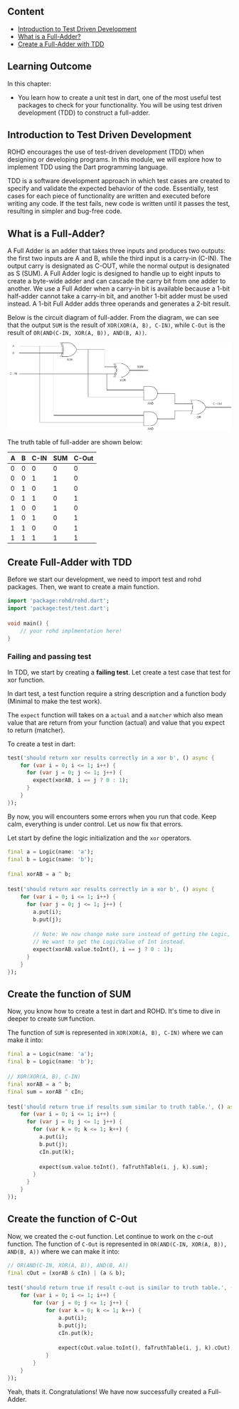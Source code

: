 ## Content

- [Introduction to Test Driven Development](./00_unit_test.md#introduction-to-test-driven-development)
- [What is a Full-Adder?](./00_unit_test.md#what-is-a-full-adder)
- [Create a Full-Adder with TDD](./00_unit_test.md#create-full-adder-with-tdd)

## Learning Outcome

In this chapter:

- You learn how to create a unit test in dart, one of the most useful test packages to check for your functionality. You will be using test driven development (TDD) to construct a full-adder.

## Introduction to Test Driven Development

ROHD encourages the use of test-driven development (TDD) when designing or developing programs. In this module, we will explore how to implement TDD using the Dart programming language.

TDD is a software development approach in which test cases are created to specify and validate the expected behavior of the code. Essentially, test cases for each piece of functionality are written and executed before writing any code. If the test fails, new code is written until it passes the test, resulting in simpler and bug-free code.

## What is a Full-Adder?

A Full Adder is an adder that takes three inputs and produces two outputs: the first two inputs are A and B, while the third input is a carry-in (C-IN). The output carry is designated as C-OUT, while the normal output is designated as S (SUM). A Full Adder logic is designed to handle up to eight inputs to create a byte-wide adder and can cascade the carry bit from one adder to another. We use a Full Adder when a carry-in bit is available because a 1-bit half-adder cannot take a carry-in bit, and another 1-bit adder must be used instead. A 1-bit Full Adder adds three operands and generates a 2-bit result.

Below is the circuit diagram of full-adder. From the diagram, we can see that the output `SUM` is the result of `XOR(XOR(A, B), C-IN)`, while `C-Out` is the result of `OR(AND(C-IN, XOR(A, B)), AND(B, A))`.

![Full Adder](./assets/full_adder_circuit.png)

The truth table of full-adder are shown below:

| A | B | C-IN | SUM | C-Out |
| -- | -- | -- | -- | -- |
| 0 | 0 | 0 | 0 | 0 |
| 0 | 0 | 1 | 1 | 0 |
| 0 | 1 | 0 | 1 | 0 |
| 0 | 1 | 1 | 0 | 1 |
| 1 | 0 | 0 | 1 | 0 |
| 1 | 0 | 1 | 0 | 1 |
| 1 | 1 | 0 | 0 | 1 |
| 1 | 1 | 1 | 1 | 1 |

## Create Full-Adder with TDD

Before we start our development, we need to import test and rohd packages. Then, we want to create a main function.

```dart
import 'package:rohd/rohd.dart';
import 'package:test/test.dart';

void main() {
    // your rohd implmentation here!
}
```

### Failing and passing test

In TDD, we start by creating a **failing test**. Let create a test case that test for xor function.

In dart test, a test function require a string description and a function body (Minimal to make the test work).

The `expect` function will takes on a `actual` and a `matcher` which also mean value that are return from your function (actual) and value that you expect to return (matcher).

To create a test in dart:

```dart
test('should return xor results correctly in a xor b', () async {
    for (var i = 0; i <= 1; i++) {
      for (var j = 0; j <= 1; j++) {
        expect(xorAB, i == j ? 0 : 1);
      }
    }
});
```

By now, you will encounters some errors when you run that code. Keep calm, everything is under control. Let us now fix that errors.

Let start by define the logic initialization and the `xor` operators.

```dart
final a = Logic(name: 'a');
final b = Logic(name: 'b');

final xorAB = a ^ b;

test('should return xor results correctly in a xor b', () async {
    for (var i = 0; i <= 1; i++) {
      for (var j = 0; j <= 1; j++) {
        a.put(i);
        b.put(j);

        // Note: We now change make sure instead of getting the Logic,
        // We want to get the LogicValue of Int instead.
        expect(xorAB.value.toInt(), i == j ? 0 : 1);
      }
    }
});
```

## Create the function of SUM

Now, you know how to create a test in dart and ROHD. It's time to dive in deeper to create `SUM` function.

The function of `SUM` is represented in `XOR(XOR(A, B), C-IN)` where we can make it into:

```dart
final a = Logic(name: 'a');
final b = Logic(name: 'b');

// XOR(XOR(A, B), C-IN)
final xorAB = a ^ b;
final sum = xorAB ^ cIn;

test('should return true if results sum similar to truth table.', () async {
    for (var i = 0; i <= 1; i++) {
      for (var j = 0; j <= 1; j++) {
        for (var k = 0; k <= 1; k++) {
          a.put(i);
          b.put(j);
          cIn.put(k);

          expect(sum.value.toInt(), faTruthTable(i, j, k).sum);
        }
      }
    }
});
```

## Create the function of C-Out

Now, we created the c-out function. Let continue to work on the c-out function. The function of `C-Out` is represented in `OR(AND(C-IN, XOR(A, B)), AND(B, A))` where we can make it into:

```dart
// OR(AND(C-IN, XOR(A, B)), AND(B, A))
final cOut = (xorAB & cIn) | (a & b);

test('should return true if result c-out is similar to truth table.', () async {
    for (var i = 0; i <= 1; i++) {
        for (var j = 0; j <= 1; j++) {
            for (var k = 0; k <= 1; k++) {
                a.put(i);
                b.put(j);
                cIn.put(k);

                expect(cOut.value.toInt(), faTruthTable(i, j, k).cOut);
            }
        }
    }
});
```

Yeah, thats it. Congratulations! We have now successfully created a Full-Adder.

